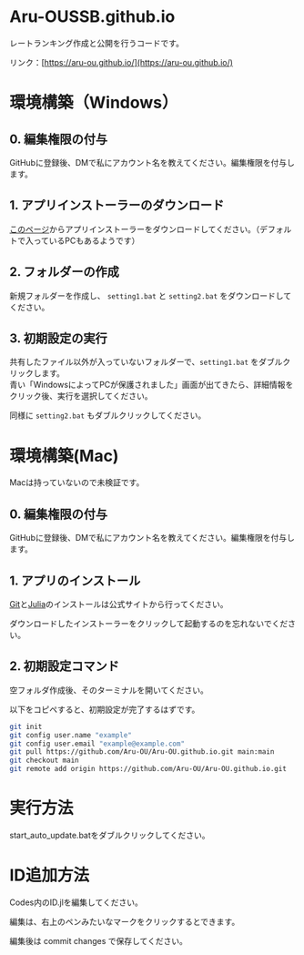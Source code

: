 # Aru-OUSSB.github.io
レートランキング作成と公開を行うコードです。

リンク：[https://aru-ou.github.io/](https://aru-ou.github.io/)

# 環境構築（Windows）
## 0. 編集権限の付与
GitHubに登録後、DMで私にアカウント名を教えてください。編集権限を付与します。

## 1. アプリインストーラーのダウンロード
[このページ](https://apps.microsoft.com/detail/9nblggh4nns1?hl=ja-JP&gl=JP)からアプリインストーラーをダウンロードしてください。（デフォルトで入っているPCもあるようです）

## 2. フォルダーの作成
新規フォルダーを作成し、 `setting1.bat` と `setting2.bat` をダウンロードしてください。

## 3. 初期設定の実行
共有したファイル以外が入っていないフォルダーで、`setting1.bat` をダブルクリックします。  
青い「WindowsによってPCが保護されました」画面が出てきたら、詳細情報をクリック後、実行を選択してください。

同様に `setting2.bat` もダブルクリックしてください。

# 環境構築(Mac)
Macは持っていないので未検証です。
## 0. 編集権限の付与
GitHubに登録後、DMで私にアカウント名を教えてください。編集権限を付与します。

## 1. アプリのインストール
[Git](https://git-scm.com/downloads)と[Julia](https://julialang.org/downloads/)のインストールは公式サイトから行ってください。

ダウンロードしたインストーラーをクリックして起動するのを忘れないでください。

## 2. 初期設定コマンド
空フォルダ作成後、そのターミナルを開いてください。

以下をコピペすると、初期設定が完了するはずです。
```bash
git init
git config user.name "example"
git config user.email "example@example.com"
git pull https://github.com/Aru-OU/Aru-OU.github.io.git main:main
git checkout main
git remote add origin https://github.com/Aru-OU/Aru-OU.github.io.git
```
# 実行方法
start_auto_update.batをダブルクリックしてください。

# ID追加方法
Codes内のID.jlを編集してください。

編集は、右上のペンみたいなマークをクリックするとできます。

編集後は commit changes で保存してください。
